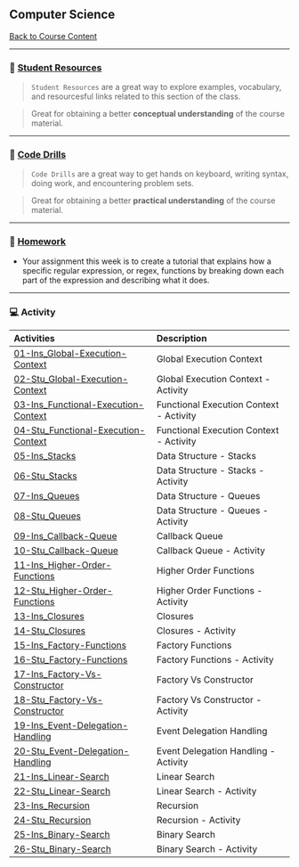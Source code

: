 ## Computer Science
[Back to Course Content](../../README.md)

-----

### :book: **[Student Resources](student-resources/README.md)**

> `Student Resources` are a great way to explore examples, vocabulary, and resourcesful links related to this section of the class.

> Great for obtaining a better **conceptual understanding** of the course material. 

------

### :dart: **[Code Drills](code-drills/README.md)**

> `Code Drills` are a great way to get hands on keyboard, writing syntax, doing work, and encountering problem sets. 

> Great for obtaining a better **practical understanding** of the course material. 


-----
### :pencil: **[Homework](homework/README.md)**

- Your assignment this week is to create a tutorial that explains how a specific regular expression, or regex, functions by breaking down each part of the expression and describing what it does.

-----

### :computer: Activity

|  Activities |  Description |
|:--	|:-- |
[01-Ins_Global-Execution-Context](./activities/01-Ins_Global-Execution-Context)| Global Execution Context | 
[02-Stu_Global-Execution-Context](./activities/02-Stu_Global-Execution-Context)| Global Execution Context - Activity| 
[03-Ins_Functional-Execution-Context](./activities/03-Ins_Functional-Execution-Context)| Functional Execution Context - Activity| 
[04-Stu_Functional-Execution-Context](./activities/04-Stu_Functional-Execution-Context)| Functional Execution Context - Activity| 
[05-Ins_Stacks](./activities/05-Ins_Stacks)| Data Structure - Stacks | 
[06-Stu_Stacks](./activities/06-Stu_Stacks)| Data Structure - Stacks - Activity| 
[07-Ins_Queues](./activities/07-Ins_Queues)| Data Structure - Queues | 
[08-Stu_Queues](./activities/08-Stu_Queues)| Data Structure - Queues - Activity| 
[09-Ins_Callback-Queue](./activities/09-Ins_Callback-Queue)| Callback Queue| 
[10-Stu_Callback-Queue](./activities/10-Stu_Callback-Queue)| Callback Queue - Activity| 
[11-Ins_Higher-Order-Functions](./activities/11-Ins_Higher-Order-Functions)| Higher Order Functions| 
[12-Stu_Higher-Order-Functions](./activities/12-Stu_Higher-Order-Functions)| Higher Order Functions - Activity| 
[13-Ins_Closures](./activities/13-Ins_Closures)| Closures | 
[14-Stu_Closures](./activities/14-Stu_Closures)| Closures - Activity| 
[15-Ins_Factory-Functions](./activities/15-Ins_Factory-Functions)| Factory Functions | 
[16-Stu_Factory-Functions](./activities/16-Stu_Factory-Functions)| Factory Functions - Activity| 
[17-Ins_Factory-Vs-Constructor](./activities/17-Ins_Factory-Vs-Constructor)| Factory Vs Constructor | 
[18-Stu_Factory-Vs-Constructor](./activities/18-Stu_Factory-Vs-Constructor)| Factory Vs Constructor - Activity| 
[19-Ins_Event-Delegation-Handling](./activities/19-Ins_Event-Delegation-Handling)| Event Delegation Handling | 
[20-Stu_Event-Delegation-Handling](./activities/20-Stu_Event-Delegation-Handling)| Event Delegation Handling - Activity| 
[21-Ins_Linear-Search](./activities/21-Ins_Linear-Search)| Linear Search | 
[22-Stu_Linear-Search](./activities/22-Stu_Linear-Search)| Linear Search - Activity| 
[23-Ins_Recursion](./activities/23-Ins_Recursion)| Recursion | 
[24-Stu_Recursion](./activities/24-Stu_Recursion)| Recursion - Activity| 
[25-Ins_Binary-Search](./activities/25-Ins_Binary-Search)| Binary Search | 
[26-Stu_Binary-Search](./activities/26-Stu_Binary-Search)| Binary Search - Activity| 
